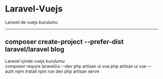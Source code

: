 # Laravel-Vuejs
Laravel de vuejs kurulumu

-------------------------------------------------------------------
composer create-project --prefer-dist laravel/laravel blog
-------------------------------------------------------------------

Laravel içinde vuejs kurulumu <br>
composer require laravel/ui --dev
php artisan ui vue
php artisan ui vue --auth
npm install
npm run dev
php artisan serve
